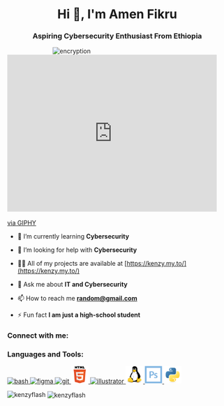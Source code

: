 <h1 align="center">Hi 👋, I'm Amen Fikru</h1>
<h3 align="center">Aspiring Cybersecurity Enthusiast From Ethiopia</h3>
<image align="right" alt="encryption" width=400 src="<iframe>https://giphy.com/gifs/computer-mograph-hack-077i6AULCXc0FKTj9s</iframe>">
<iframe src="https://giphy.com/embed/077i6AULCXc0FKTj9s" width="480" height="360" frameBorder="0" class="giphy-embed" allowFullScreen></iframe><p><a href="https://giphy.com/gifs/computer-mograph-hack-077i6AULCXc0FKTj9s">via GIPHY</a></p>

- 🌱 I’m currently learning **Cybersecurity**

- 🤝 I’m looking for help with **Cybersecurity**

- 👨‍💻 All of my projects are available at [https://kenzy.my.to/](https://kenzy.my.to/)

- 💬 Ask me about **IT and Cybersecurity**

- 📫 How to reach me **random@gmail.com**

- ⚡ Fun fact **I am just a high-school student**

<h3 align="left">Connect with me:</h3>
<p align="left">
</p>

<h3 align="left">Languages and Tools:</h3>
<p align="left"> <a href="https://www.gnu.org/software/bash/" target="_blank" rel="noreferrer"> <img src="https://www.vectorlogo.zone/logos/gnu_bash/gnu_bash-icon.svg" alt="bash" width="40" height="40"/> </a> <a href="https://www.figma.com/" target="_blank" rel="noreferrer"> <img src="https://www.vectorlogo.zone/logos/figma/figma-icon.svg" alt="figma" width="40" height="40"/> </a> <a href="https://git-scm.com/" target="_blank" rel="noreferrer"> <img src="https://www.vectorlogo.zone/logos/git-scm/git-scm-icon.svg" alt="git" width="40" height="40"/> </a> <a href="https://www.w3.org/html/" target="_blank" rel="noreferrer"> <img src="https://raw.githubusercontent.com/devicons/devicon/master/icons/html5/html5-original-wordmark.svg" alt="html5" width="40" height="40"/> </a> <a href="https://www.adobe.com/in/products/illustrator.html" target="_blank" rel="noreferrer"> <img src="https://www.vectorlogo.zone/logos/adobe_illustrator/adobe_illustrator-icon.svg" alt="illustrator" width="40" height="40"/> </a> <a href="https://www.linux.org/" target="_blank" rel="noreferrer"> <img src="https://raw.githubusercontent.com/devicons/devicon/master/icons/linux/linux-original.svg" alt="linux" width="40" height="40"/> </a> <a href="https://www.photoshop.com/en" target="_blank" rel="noreferrer"> <img src="https://raw.githubusercontent.com/devicons/devicon/master/icons/photoshop/photoshop-line.svg" alt="photoshop" width="40" height="40"/> </a> <a href="https://www.python.org" target="_blank" rel="noreferrer"> <img src="https://raw.githubusercontent.com/devicons/devicon/master/icons/python/python-original.svg" alt="python" width="40" height="40"/> </a> </p>

<p><img align="left" src="https://github-readme-stats.vercel.app/api/top-langs?username=kenzyflash&show_icons=true&locale=en&layout=compact" alt="kenzyflash" /></p>

<p>&nbsp;<img align="center" src="https://github-readme-stats.vercel.app/api?username=kenzyflash&show_icons=true&locale=en" alt="kenzyflash" /></p>
